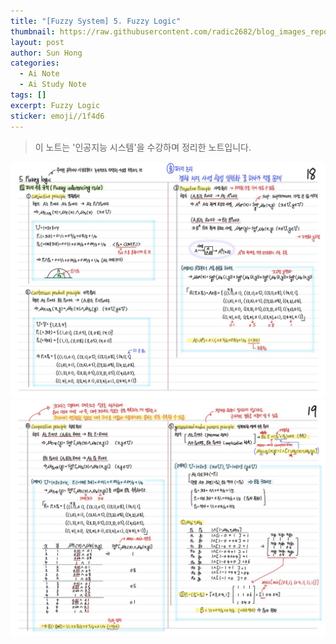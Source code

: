 ```yaml
---
title: "[Fuzzy System] 5. Fuzzy Logic"
thumbnail: https://raw.githubusercontent.com/radic2682/blog_images_repo/main/uploads/AI_notes/uGHiDmF0j3zBHvArn3Gx.jpg
layout: post
author: Sun Hong
categories:
  - Ai Note
  - Ai Study Note
tags: []
excerpt: Fuzzy Logic
sticker: emoji//1f4d6
---
```

> 이 노트는 '인공지능 시스템'을 수강하며 정리한 노트입니다.

![이미지](https://raw.githubusercontent.com/radic2682/blog_images_repo/main/uploads/AI_notes/uGHiDmF0j3zBHvArn3Gx.jpg)
![이미지](https://raw.githubusercontent.com/radic2682/blog_images_repo/main/uploads/AI_notes/t6GaO5v7bWf1PUur0KMX.jpg)